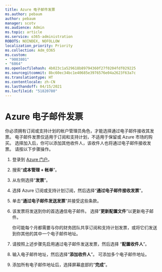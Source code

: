 ```yaml
---
title: Azure 电子邮件发票
ms.author: pebaum
author: pebaum
manager: scotv
ms.audience: Admin
ms.topic: article
ms.service: o365-administration
ROBOTS: NOINDEX, NOFOLLOW
localization_priority: Priority
ms.collection: Adm_O365
ms.custom:
- "9003801"
- "6864"
ms.openlocfilehash: 4b023c1a529618b89794360f27f0204fdf029225
ms.sourcegitcommit: 8bc60ec34bc1e40685e3976576e04a2623f63a7c
ms.translationtype: HT
ms.contentlocale: zh-CN
ms.lasthandoff: 04/15/2021
ms.locfileid: "51820780"
---
```

# <a name="azure-email-invoicing"></a>Azure 电子邮件发票

你必须拥有订阅或支持计划的帐户管理员角色，才能选择通过电子邮件接收其发票。 电子邮件发票仅适用于订阅和支持计划，不适用于保留或 Azure 市场的购买。 选择加入后，你可以添加其他收件人，该收件人也将通过电子邮件接收发票。 请按以下步骤操作。

1. 登录到 [Azure 门户](https://portal.azure.com/)。
2. 搜索“**成本管理 + 帐单**”。
3. 从左侧选择“**发票**”。
4. 选择 Azure 订阅或支持计划订阅，然后选择“**通过电子邮件接收发票**”。
5. 单击“**通过电子邮件发送发票**”并接受这些条款。
6. 该发票将发送到你的首选通信电子邮件。 选择“**更新配置文件**”以更新电子邮件。  

    你可能每个月都需要与你的财务团队共享订阅和支持计划发票，或将它们发送到你其他的其中一个电子邮件地址。  

7. 请按照上述步骤先启用通过电子邮件发送发票，然后选择 “**配置收件人**”。
8. 输入电子邮件地址，然后选择“**添加收件人**”。 可添加多个电子邮件地址。
9. 添加所有电子邮件地址后，选择屏幕底部的“**完成**”。
